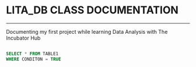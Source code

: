 # LITA_DB CLASS DOCUMENTATION
---
Documenting my first project while learning Data Analysis with The Incubator Hub


``` SQL

SELECT * FROM TABLE1
WHERE CONDITON = TRUE
